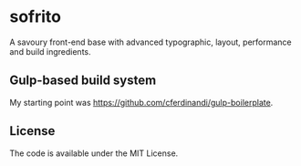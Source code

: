 # sofrito
A savoury front-end base with advanced typographic, layout, performance and build ingredients.

## Gulp-based build system
My starting point was https://github.com/cferdinandi/gulp-boilerplate.

## License
The code is available under the MIT License.

